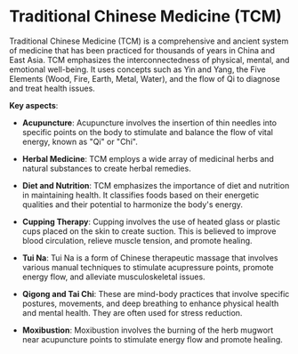 # Traditional Chinese Medicine (TCM)

Traditional Chinese Medicine (TCM) is a comprehensive and ancient system of medicine that has been practiced for thousands of years in China and East Asia. TCM emphasizes the interconnectedness of physical, mental, and emotional well-being. It uses concepts such as Yin and Yang, the Five Elements (Wood, Fire, Earth, Metal, Water), and the flow of Qi to diagnose and treat health issues.

**Key aspects**:

* **Acupuncture**: Acupuncture involves the insertion of thin needles into specific points on the body to stimulate and balance the flow of vital energy, known as "Qi" or "Chi".

* **Herbal Medicine**: TCM employs a wide array of medicinal herbs and natural substances to create herbal remedies.

* **Diet and Nutrition**: TCM emphasizes the importance of diet and nutrition in maintaining health. It classifies foods based on their energetic qualities and their potential to harmonize the body's energy.

* **Cupping Therapy**: Cupping involves the use of heated glass or plastic cups placed on the skin to create suction. This is believed to improve blood circulation, relieve muscle tension, and promote healing.

* **Tui Na**: Tui Na is a form of Chinese therapeutic massage that involves various manual techniques to stimulate acupressure points, promote energy flow, and alleviate musculoskeletal issues.

* **Qigong and Tai Chi**: These are mind-body practices that involve specific postures, movements, and deep breathing to enhance physical health and mental health. They are often used for stress reduction.

* **Moxibustion**: Moxibustion involves the burning of the herb mugwort near acupuncture points to stimulate energy flow and promote healing.
